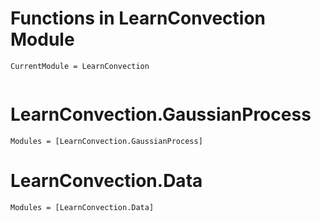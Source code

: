 # Functions in LearnConvection Module

```@meta
CurrentModule = LearnConvection
```

```@index
```

# LearnConvection.GaussianProcess

```@autodocs
Modules = [LearnConvection.GaussianProcess]
```

# LearnConvection.Data

```@autodocs
Modules = [LearnConvection.Data]
```
